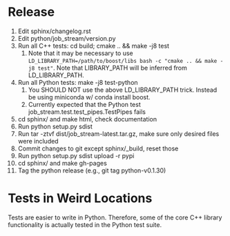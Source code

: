 Release
=======

1. Edit sphinx/changelog.rst
2. Edit python/job_stream/version.py
3. Run all C++ tests: cd build; cmake .. && make -j8 test
    1. Note that it may be necessary to use `LD_LIBRARY_PATH=/path/to/boost/libs bash -c "cmake .. && make -j8 test"`.
       Note that LIBRARY_PATH will be inferred from LD_LIBRARY_PATH.
4. Run all Python tests: make -j8 test-python
    1. You SHOULD NOT use the above LD_LIBRARY_PATH trick.  Instead be using miniconda w/ conda install boost.
    2. Currently expected that the Python test job_stream.test.test_pipes.TestPipes fails
5. cd sphinx/ and make html, check documentation
6. Run python setup.py sdist
7. Run tar -ztvf dist/job_stream-latest.tar.gz, make sure only desired files were included
8. Commit changes to git except sphinx/\_build, reset those
9. Run python setup.py sdist upload -r pypi
10. cd sphinx/ and make gh-pages
11. Tag the python release (e.g., git tag python-v0.1.30)


Tests in Weird Locations
========================

Tests are easier to write in Python.  Therefore, some of the core C++ library functionality is actually tested in the Python test suite.

